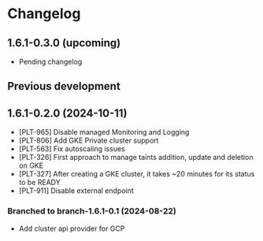 # Changelog

## 1.6.1-0.3.0 (upcoming)

* Pending changelog

## Previous development

## 1.6.1-0.2.0 (2024-10-11)

* [PLT-965] Disable managed Monitoring and Logging
* [PLT-806] Add GKE Private cluster support
* [PLT-563] Fix autoscaling issues
* [PLT-326] First approach to manage taints addition, update and deletion on GKE
* [PLT-327] After creating a GKE cluster, it takes ~20 minutes for its status to be READY
* [PLT-911] Disable external endpoint



### Branched to branch-1.6.1-0.1 (2024-08-22)

* Add cluster api provider for GCP
